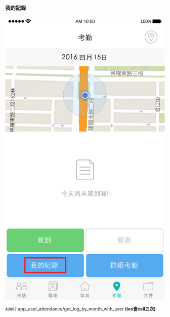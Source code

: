 ### 我的記錄

![](/圖/我的紀錄.png)

`AU067` app\_user\_attendance/get\_log\_by\_month\_with\_user  **\(ios會call三次\)**

